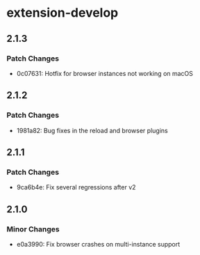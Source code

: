 # extension-develop

## 2.1.3

### Patch Changes

- 0c07631: Hotfix for browser instances not working on macOS

## 2.1.2

### Patch Changes

- 1981a82: Bug fixes in the reload and browser plugins

## 2.1.1

### Patch Changes

- 9ca6b4e: Fix several regressions after v2

## 2.1.0

### Minor Changes

- e0a3990: Fix browser crashes on multi-instance support
